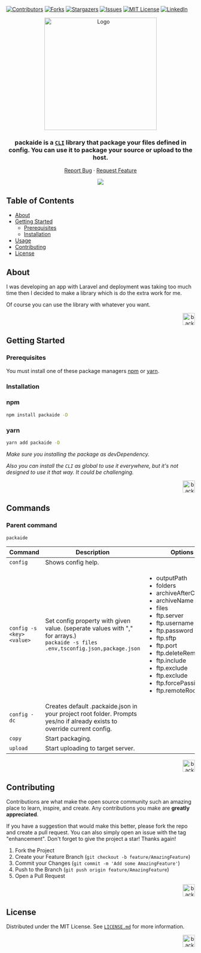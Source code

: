 <a name="readme-top"></a>

[![Contributors][contributors-shield]][contributors-url]
[![Forks][forks-shield]][forks-url]
[![Stargazers][stars-shield]][stars-url]
[![Issues][issues-shield]][issues-url]
[![MIT License][license-shield]][license-url]
[![LinkedIn][linkedin-shield]][linkedin-url]

<div align="center">
  <a href="https://github.com/serhatkaya/packaide/">
    <img src="https://user-images.githubusercontent.com/59228830/184737120-1697877d-490b-4714-b10a-7c575b2450ca.png" alt="Logo" height="300" width="300" >
  </a>

  <h3 align="center">packaide is a <code><a href="https://www.w3schools.com/whatis/whatis_cli.asp">CLI</a></code> library that package your files defined in config. You can use it to package your source or upload to the host.</h3>

  <p align="center">
    <a href="https://github.com/serhatkaya/packaide/issues">Report Bug</a>
    ·
    <a href="https://github.com/serhatkaya/packaide/issues">Request Feature</a>
  </p>
</div>

<p align="center">
<a href="https://www.buymeacoffee.com/serhatkaya" target="_blank"><img src="https://www.buymeacoffee.com/assets/img/custom_images/orange_img.png"/>
  </a>
</p>

<!-- TABLE OF CONTENTS -->
  <h2>Table of Contents</h2>
  <ul>
    <li>
      <a href="#about">About</a>
    </li>
    <li>
      <a href="#getting-started">Getting Started</a>
      <ul>
        <li><a href="#prerequisites">Prerequisites</a></li>
        <li><a href="#installation">Installation</a></li>
      </ul>
    </li>
    <li><a href="#usage">Usage</a></li>
    <li><a href="#contributing">Contributing</a></li>
    <li><a href="#license">License</a></li>
  </ul>

<!-- ABOUT THE PROJECT -->

## About

I was developing an app with Laravel and deployment was taking too much time then I decided to make a library which is do the extra work for me.

Of course you can use the library with whatever you want.

<p align="right">
    <a href="#readme-top">
     <img src="https://user-images.githubusercontent.com/59228830/184758472-3ac6aa49-c19a-4abe-bb3d-cf5fc4845e33.png" width="32" alt="back to top" height="32"/>
    </a>
</p>

<!-- GETTING STARTED -->

## Getting Started

### Prerequisites

You must install one of these package managers [npm](https://github.com/npm) or [yarn](https://github.com/yarnpkg).

### Installation

### npm

```sh
npm install packaide -D
```

### yarn

```sh
yarn add packaide -D
```

_Make sure you installing the package as devDependency._

_Also you can install the `CLI` as global to use it everywhere, but it's not designed to use it that way. It could be challenging._

<p align="right">
    <a href="#readme-top">
     <img src="https://user-images.githubusercontent.com/59228830/184758472-3ac6aa49-c19a-4abe-bb3d-cf5fc4845e33.png" width="32" alt="back to top" height="32"/>
    </a>
</p>

## Commands

### Parent command

`packaide`

<table class="tg">
  <thead>
    <tr >
      <th class="tg-0pky" colspan="2">Command</th>
      <th class="tg-0pky">Description</th>
      <th class="tg-0pky">Options</th>
    </tr>
  </thead>
  <tbody>
    <tr>
      <td class="tg-0pky"  colspan="2"><code>config</code></td>
      <td class="tg-0pky">Shows config help.</td>
      <td class="tg-0pky"></td>
    </tr>
    <tr>
      <td class="tg-0pky" colspan="2"><code>config -s &lt;key&gt; &lt;value&gt;</code></td>
      <td class="tg-0pky">Set config property with given value. (seperate values with "," for arrays.)
      <br/>
       <code>packaide -s files .env,tsconfig.json,package.json</code>
      </td>
      <td class="tg-0pky"><ul>
      <li>outputPath</li>
      <li>folders</li>
      <li>archiveAfterCopy</li>
      <li>archiveName</li>
      <li>files</li>
      <li>ftp.server</li>
      <li>ftp.username</li>
      <li>ftp.password</li>
      <li>ftp.sftp</li>
      <li>ftp.port</li>
      <li>ftp.deleteRemote</li>
      <li>ftp.include</li>
      <li>ftp.exclude</li>
      <li>ftp.exclude</li>
      <li>ftp.forcePassiveMode</li>
      <li>ftp.remoteRoot</li>
      </ul></td>
    </tr>
    <tr>
      <td class="tg-0pky"  colspan="2"><code>config -dc</code></td>
      <td class="tg-0pky">Creates default .packaide.json in your project root folder. Prompts yes/no if already exists to override current config.</td>
      <td class="tg-0pky"></td>
    </tr>
    <tr>
      <td class="tg-0pky"  colspan="2"><code>copy</code></td>
      <td class="tg-0pky">Start packaging.</td>
      <td class="tg-0pky"></td>
    </tr>
    <tr>
      <td class="tg-0pky"  colspan="2"><code>upload</code></td>
      <td class="tg-0pky">Start uploading to target server.</td>
      <td class="tg-0pky"></td>
    </tr>
  </tbody>
</table>

<p align="right">
    <a href="#readme-top">
     <img src="https://user-images.githubusercontent.com/59228830/184758472-3ac6aa49-c19a-4abe-bb3d-cf5fc4845e33.png" width="32" alt="back to top" height="32"/>
    </a>
</p>

## Contributing

Contributions are what make the open source community such an amazing place to learn, inspire, and create. Any contributions you make are **greatly appreciated**.

If you have a suggestion that would make this better, please fork the repo and create a pull request. You can also simply open an issue with the tag "enhancement".
Don't forget to give the project a star! Thanks again!

1. Fork the Project
2. Create your Feature Branch (`git checkout -b feature/AmazingFeature`)
3. Commit your Changes (`git commit -m 'Add some AmazingFeature'`)
4. Push to the Branch (`git push origin feature/AmazingFeature`)
5. Open a Pull Request

<p align="right">
    <a href="#readme-top">
     <img src="https://user-images.githubusercontent.com/59228830/184758472-3ac6aa49-c19a-4abe-bb3d-cf5fc4845e33.png" width="32" alt="back to top" height="32"/>
    </a>
</p>

## License

Distributed under the MIT License. See [`LICENSE.md`](https://github.com/serhatkaya/packaide/blob/master/LICENSE.md) for more information.

<p align="right">
    <a href="#readme-top">
     <img src="https://user-images.githubusercontent.com/59228830/184758472-3ac6aa49-c19a-4abe-bb3d-cf5fc4845e33.png" width="32" alt="back to top" height="32"/>
    </a>
</p>

[contributors-shield]: https://img.shields.io/github/contributors/serhatkaya/packaide.svg?style=for-the-badge
[contributors-url]: https://github.com/serhatkaya/packaide/graphs/contributors
[forks-shield]: https://img.shields.io/github/forks/serhatkaya/packaide.svg?style=for-the-badge
[forks-url]: https://github.com/serhatkaya/packaide/network/members
[stars-shield]: https://img.shields.io/github/stars/serhatkaya/packaide.svg?style=for-the-badge
[stars-url]: https://github.com/serhatkaya/packaide/stargazers
[issues-shield]: https://img.shields.io/github/issues/serhatkaya/packaide.svg?style=for-the-badge
[issues-url]: https://github.com/serhatkaya/packaide/issues
[license-shield]: https://img.shields.io/github/license/serhatkaya/packaide.svg?style=for-the-badge
[license-url]: https://github.com/serhatkaya/packaide/blob/master/LICENSE.txt
[linkedin-shield]: https://img.shields.io/badge/-LinkedIn-black.svg?style=for-the-badge&logo=linkedin&colorB=555
[linkedin-url]: https://linkedin.com/in/kaya-serhat
